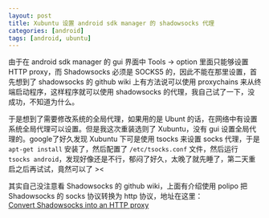 ```yaml
---
layout: post
title: Xubuntu 设置 android sdk manager 的 shadowsocks 代理
categories: [android]
tags: [android, ubuntu]
---
```


  
由于在 android sdk manager 的 gui 界面中 Tools -> option 里面只能够设置 HTTP proxy，而 Shadowsocks 必须是 SOCKS5 的，因此不能在那里设置，首先想到了 shadowsocks 的 github wiki 上有方法说可以使用 proxychains 来从终端启动程序，这样程序就可以使用 shadowsocks 的代理，我自己试了一下，没成功，不知道为什么。  

于是想到了需要修改系统的全局代理，如果用的是 Ubunt 的话，在网络中有设置系统全局代理可以设置。但是我这次重装选则了 Xubuntu，没有 gui 设置全局代理的。google了好久发现 Xubuntu 下可是使用 tsocks 来设置 socks 代理，于是 `apt-get install` 安装了，然后配置了 `/etc/tsocks.conf` 文件，然后运行 `tsocks android`，发现好像还是不行，郁闷了好久，太晚了就先睡了，第二天重启之后再试试，竟然可以了 ><   

其实自己没注意看 Shadowsocks 的 github wiki，上面有介绍使用 polipo 把 Shadowsocks 的 socks 协议转换为 http 协议，地址在这里：  
[Convert Shadowsocks into an HTTP proxy](https://github.com/clowwindy/shadowsocks/wiki/Convert-Shadowsocks-into-an-HTTP-proxy)